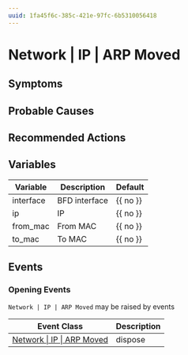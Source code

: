 ```yaml
---
uuid: 1fa45f6c-385c-421e-97fc-6b5310056418
---
```

# Network | IP | ARP Moved

## Symptoms

## Probable Causes

## Recommended Actions

## Variables

| Variable  | Description   | Default  |
| --------- | ------------- | -------- |
| interface | BFD interface | {{ no }} |
| ip        | IP            | {{ no }} |
| from_mac  | From MAC      | {{ no }} |
| to_mac    | To MAC        | {{ no }} |

## Events

### Opening Events
`Network | IP | ARP Moved` may be raised by events

| Event Class                                                                      | Description |
| -------------------------------------------------------------------------------- | ----------- |
| [Network \| IP \| ARP Moved](../../../event-classes-reference/network/ip/arp-moved.md) | dispose     |
